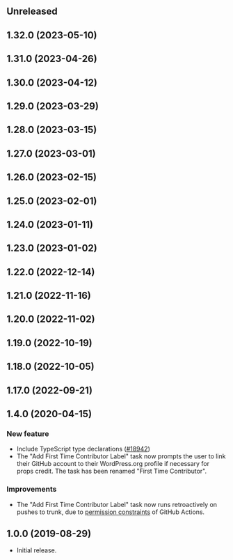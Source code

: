<!-- Learn how to maintain this file at https://github.com/WordPress/gutenberg/tree/HEAD/packages#maintaining-changelogs. -->

## Unreleased

## 1.32.0 (2023-05-10)

## 1.31.0 (2023-04-26)

## 1.30.0 (2023-04-12)

## 1.29.0 (2023-03-29)

## 1.28.0 (2023-03-15)

## 1.27.0 (2023-03-01)

## 1.26.0 (2023-02-15)

## 1.25.0 (2023-02-01)

## 1.24.0 (2023-01-11)

## 1.23.0 (2023-01-02)

## 1.22.0 (2022-12-14)

## 1.21.0 (2022-11-16)

## 1.20.0 (2022-11-02)

## 1.19.0 (2022-10-19)

## 1.18.0 (2022-10-05)

## 1.17.0 (2022-09-21)

## 1.4.0 (2020-04-15)

### New feature

-   Include TypeScript type declarations ([#18942](https://github.com/WordPress/gutenberg/pull/18942))
-   The "Add First Time Contributor Label" task now prompts the user to link their GitHub account to their WordPress.org profile if necessary for props credit. The task has been renamed "First Time Contributor".

### Improvements

-   The "Add First Time Contributor Label" task now runs retroactively on pushes to trunk, due to [permission constraints](https://help.github.com/en/actions/configuring-and-managing-workflows/authenticating-with-the-github_token#permissions-for-the-github_token) of GitHub Actions.

## 1.0.0 (2019-08-29)

-   Initial release.

